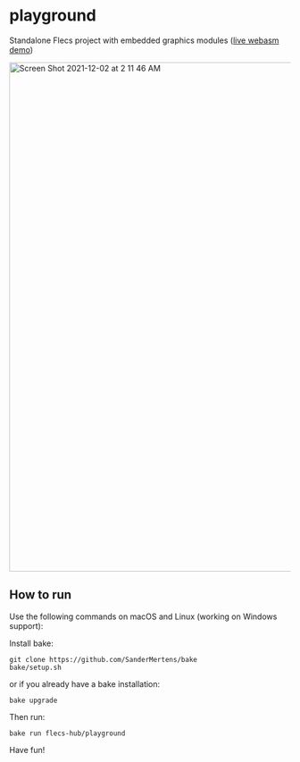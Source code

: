# playground
Standalone Flecs project with embedded graphics modules ([live webasm demo](https://flecs.dev/playground))

<img width="912" alt="Screen Shot 2021-12-02 at 2 11 46 AM" src="https://user-images.githubusercontent.com/9919222/144401848-daf20a0b-03da-43ca-8cb4-bffefa326d04.png">

## How to run
Use the following commands on macOS and Linux (working on Windows support):

Install bake:
```
git clone https://github.com/SanderMertens/bake
bake/setup.sh
```

or if you already have a bake installation:
```
bake upgrade
```

Then run:
```
bake run flecs-hub/playground
```

Have fun!

